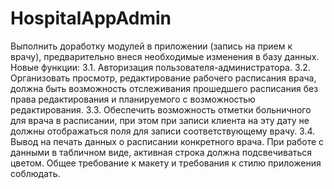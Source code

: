 # HospitalAppAdmin
Выполнить доработку модулей в приложении (запись на прием к врачу), предварительно внеся необходимые изменения в базу данных.
 Новые функции: 
3.1. Авторизация пользователя-администратора.
3.2. Организовать просмотр, редактирование рабочего расписания врача, должна быть возможность отслеживания прошедшего расписания без права редактирования и планируемого с возможностью редактирования. 
3.3. Обеспечить возможность отметки больничного для врача в расписании, при этом при записи клиента на эту дату не должны отображаться поля для записи соответствующему врачу.
3.4. Вывод на печать данных о расписании конкретного врача.
При работе с данными в табличном виде, активная строка должна подсвечиваться цветом.
Общее требование к макету и требования к стилю приложения соблюдать.
